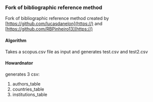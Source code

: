 ### Fork of bibliographic reference method

Fork of bibliographic reference method created by [https://github.com/lucasdanelon](https://) and [https://github.com/RBPinheiro13](https://)

#### Algorithm

Takes a scopus.csv file as input and generates test.csv and test2.csv

#### Howardnator

generates 3 csv:

1. authors_table
2. countries_table
3. institutions_table
